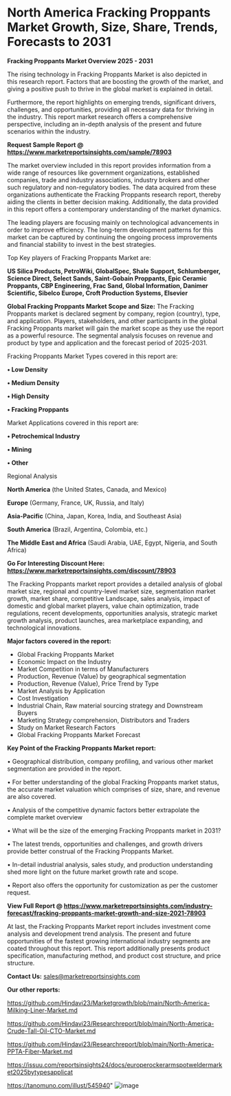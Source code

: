 # North America Fracking Proppants Market Growth, Size, Share, Trends, Forecasts to 2031

<Strong> Fracking Proppants Market Overview 2025 - 2031</strong>

The rising technology in Fracking Proppants Market is also depicted in this research report. Factors that are boosting the growth of the market, and giving a positive push to thrive in the global market is explained in detail.

Furthermore, the report highlights on emerging trends, significant drivers, challenges, and opportunities, providing all necessary data for thriving in the industry. This report market research offers a comprehensive perspective, including an in-depth analysis of the present and future scenarios within the industry.

<strong>Request Sample Report @ <a href=https://www.marketreportsinsights.com/sample/78903>https://www.marketreportsinsights.com/sample/78903</a></strong>

The market overview included in this report provides information from a wide range of resources like government organizations, established companies, trade and industry associations, industry brokers and other such regulatory and non-regulatory bodies. The data acquired from these organizations authenticate the Fracking Proppants research report, thereby aiding the clients in better decision making. Additionally, the data provided in this report offers a contemporary understanding of the market dynamics.

The leading players are focusing mainly on technological advancements in order to improve efficiency. The long-term development patterns for this market can be captured by continuing the ongoing process improvements and financial stability to invest in the best strategies.

Top Key players of Fracking Proppants Market are:

<strong>US Silica Products, PetroWiki, GlobalSpec, Shale Support, Schlumberger, Science Direct, Select Sands, Saint-Gobain Proppants, Epic Ceramic Proppants, CBP Engineering, Frac Sand, Global Information, Danimer Scientific, Sibelco Europe, Croft Production Systems, Elsevier</strong>

<strong><b>Global Fracking Proppants Market Scope and Size:</b></strong>
The Fracking Proppants market is declared segment by company, region (country), type, and application. Players, stakeholders, and other participants in the global Fracking Proppants market will gain the market scope as they use the report as a powerful resource. The segmental analysis focuses on revenue and product by type and application and the forecast period of 2025-2031.

Fracking Proppants Market Types covered in this report are:

<strong>• Low Density

• Medium Density

• High Density

• Fracking Proppants</strong>

Market Applications covered in this report are:

<strong>• Petrochemical Industry

• Mining

• Other</strong> 

Regional Analysis

<strong>North America</strong> (the United States, Canada, and Mexico)

<strong>Europe</strong> (Germany, France, UK, Russia, and Italy)

<strong>Asia-Pacific</strong> (China, Japan, Korea, India, and Southeast Asia)

<strong>South America</strong> (Brazil, Argentina, Colombia, etc.)

<strong>The Middle East and Africa</strong> (Saudi Arabia, UAE, Egypt, Nigeria, and South Africa)

<strong>Go For Interesting Discount Here: <a href=https://www.marketreportsinsights.com/discount/78903>https://www.marketreportsinsights.com/discount/78903</a></strong>

The Fracking Proppants market report provides a detailed analysis of global market size, regional and country-level market size, segmentation market growth, market share, competitive Landscape, sales analysis, impact of domestic and global market players, value chain optimization, trade regulations, recent developments, opportunities analysis, strategic market growth analysis, product launches, area marketplace expanding, and technological innovations.

<strong><b>Major factors covered in the report:</b></strong>
<ul>
  <li>Global Fracking Proppants Market </li>
  <li>Economic Impact on the Industry</li>
  <li>Market Competition in terms of Manufacturers</li>
  <li>Production, Revenue (Value) by geographical segmentation</li>
  <li>Production, Revenue (Value), Price Trend by Type</li>
  <li>Market Analysis by Application</li>
  <li>Cost Investigation</li>
  <li>Industrial Chain, Raw material sourcing strategy and Downstream Buyers</li>
  <li>Marketing Strategy comprehension, Distributors and Traders</li>
  <li>Study on Market Research Factors</li>
  <li>Global Fracking Proppants Market Forecast</li>
</ul>

<strong><b>Key Point of the Fracking Proppants Market report:</b></strong>

• Geographical distribution, company profiling, and various other market segmentation are provided in the report.

• For better understanding of the global Fracking Proppants market status, the accurate market valuation which comprises of size, share, and revenue are also covered.

• Analysis of the competitive dynamic factors better extrapolate the complete market overview

• What will be the size of the emerging Fracking Proppants market in 2031?

• The latest trends, opportunities and challenges, and growth drivers provide better construal of the Fracking Proppants Market.

• In-detail industrial analysis, sales study, and production understanding shed more light on the future market growth rate and scope.

• Report also offers the opportunity for customization as per the customer request.

<strong><b>View Full Report @ <a href=https://www.marketreportsinsights.com/industry-forecast/fracking-proppants-market-growth-and-size-2021-78903>https://www.marketreportsinsights.com/industry-forecast/fracking-proppants-market-growth-and-size-2021-78903</a></b></strong>


At last, the Fracking Proppants Market report includes investment come analysis and development trend analysis. The present and future opportunities of the fastest growing international industry segments are coated throughout this report. This report additionally presents product specification, manufacturing method, and product cost structure, and price structure.

<strong>Contact Us:</strong>
sales@marketreportsinsights.com

<strong>Our other reports:</strong>

<a href=https://github.com/Hindavi23/Marketgrowth/blob/main/North-America-Milking-Liner-Market.md>https://github.com/Hindavi23/Marketgrowth/blob/main/North-America-Milking-Liner-Market.md</a>

<a href=https://github.com/Hindavi23/Researchreport/blob/main/North-America-Crude-Tall-Oil-CTO-Market.md>https://github.com/Hindavi23/Researchreport/blob/main/North-America-Crude-Tall-Oil-CTO-Market.md</a>

<a href=https://github.com/Hindavi23/Researchreport/blob/main/North-America-PPTA-Fiber-Market.md>https://github.com/Hindavi23/Researchreport/blob/main/North-America-PPTA-Fiber-Market.md</a>

<a href=https://issuu.com/reportsinsights24/docs/europerockerarmspotweldermarket2025bytypesapplicat>https://issuu.com/reportsinsights24/docs/europerockerarmspotweldermarket2025bytypesapplicat</a>

<a href=https://tanomuno.com/illust/545940>https://tanomuno.com/illust/545940</a>"
![image](https://github.com/user-attachments/assets/a0bd8687-d993-4046-b452-77c881566bfc)
